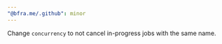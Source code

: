 ```yaml
---
"@bfra.me/.github": minor
---
```


Change `concurrency` to not cancel in-progress jobs with the same name.
  